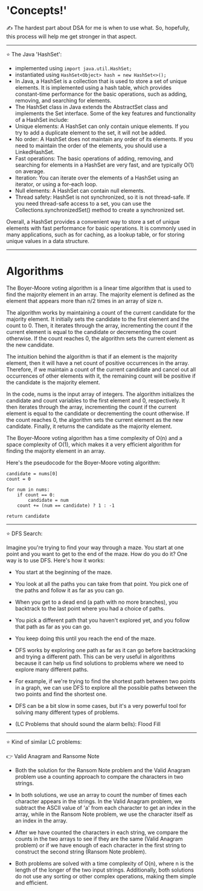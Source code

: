 # 'Concepts!'

✍️ The hardest part about DSA for me is when to use what. So, hopefully, this process will help me get stronger in that aspect.

---

⭐ The Java 'HashSet':
 - implemented using `import java.util.HashSet;`
 - instantiated using `HashSet<Object> hash = new HashSet<>();`
 - In Java, a HashSet is a collection that is used to store a set of unique elements. It is implemented using a hash table, which provides constant-time performance for the basic operations, such as adding, removing, and searching for elements.
 - The HashSet class in Java extends the AbstractSet class and implements the Set interface. Some of the key features and functionality of a HashSet include:
 - Unique elements: A HashSet can only contain unique elements. If you try to add a duplicate element to the set, it will not be added.
 - No order: A HashSet does not maintain any order of its elements. If you need to maintain the order of the elements, you should use a LinkedHashSet.
 - Fast operations: The basic operations of adding, removing, and searching for elements in a HashSet are very fast, and are typically O(1) on average.
 - Iteration: You can iterate over the elements of a HashSet using an iterator, or using a for-each loop.
 - Null elements: A HashSet can contain null elements.
 - Thread safety: HashSet is not synchronized, so it is not thread-safe. If you need thread-safe access to a set, you can use the Collections.synchronizedSet() method to create a synchronized set.

Overall, a HashSet provides a convenient way to store a set of unique elements with fast performance for basic operations. It is commonly used in many applications, such as for caching, as a lookup table, or for storing unique values in a data structure.

---

# Algorithms

The Boyer-Moore voting algorithm is a linear time algorithm that is used to find the majority element in an array. The majority element is defined as the element that appears more than n/2 times in an array of size n.

The algorithm works by maintaining a count of the current candidate for the majority element. It initially sets the candidate to the first element and the count to 0. Then, it iterates through the array, incrementing the count if the current element is equal to the candidate or decrementing the count otherwise. If the count reaches 0, the algorithm sets the current element as the new candidate.

The intuition behind the algorithm is that if an element is the majority element, then it will have a net count of positive occurrences in the array. Therefore, if we maintain a count of the current candidate and cancel out all occurrences of other elements with it, the remaining count will be positive if the candidate is the majority element.

In the code, nums is the input array of integers. The algorithm initializes the candidate and count variables to the first element and 0, respectively. It then iterates through the array, incrementing the count if the current element is equal to the candidate or decrementing the count otherwise. If the count reaches 0, the algorithm sets the current element as the new candidate. Finally, it returns the candidate as the majority element.

The Boyer-Moore voting algorithm has a time complexity of O(n) and a space complexity of O(1), which makes it a very efficient algorithm for finding the majority element in an array.

Here's the pseudocode for the Boyer-Moore voting algorithm:

```
candidate = nums[0]
count = 0

for num in nums:
    if count == 0:
        candidate = num
    count += (num == candidate) ? 1 : -1

return candidate

```

---

⭐ DFS Search:

Imagine you're trying to find your way through a maze. You start at one point and you want to get to the end of the maze. How do you do it? One way is to use DFS. Here's how it works:

- You start at the beginning of the maze.

- You look at all the paths you can take from that point. You pick one of the paths and follow it as far as you can go.

- When you get to a dead end (a path with no more branches), you backtrack to the last point where you had a choice of paths.

- You pick a different path that you haven't explored yet, and you follow that path as far as you can go.

- You keep doing this until you reach the end of the maze.

- DFS works by exploring one path as far as it can go before backtracking and trying a different path. This can be very useful in algorithms because it can help us find solutions to problems where we need to explore many different paths.

- For example, if we're trying to find the shortest path between two points in a graph, we can use DFS to explore all the possible paths between the two points and find the shortest one.

- DFS can be a bit slow in some cases, but it's a very powerful tool for solving many different types of problems.

- (LC Problems that should sound the alarm bells): Flood Fill

--- 

⭐ Kind of similar LC problems:

👉 Valid Anagram and Ransome Note

- Both the solution for the Ransom Note problem and the Valid Anagram problem use a counting approach to compare the characters in two strings.

- In both solutions, we use an array to count the number of times each character appears in the strings. In the Valid Anagram problem, we subtract the ASCII value of 'a' from each character to get an index in the array, while in the Ransom Note problem, we use the character itself as an index in the array.

- After we have counted the characters in each string, we compare the counts in the two arrays to see if they are the same (Valid Anagram problem) or if we have enough of each character in the first string to construct the second string (Ransom Note problem).

- Both problems are solved with a time complexity of O(n), where n is the length of the longer of the two input strings. Additionally, both solutions do not use any sorting or other complex operations, making them simple and efficient.
